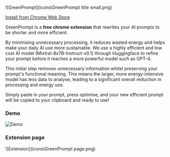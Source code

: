 


![GreenPrompt](icons\GreenPrompt title small.png)


[Install from Chrome Web Store](https://chromewebstore.google.com/detail/greenprompt/ojkbbbkllijlcdbjijcgcphebnjdonji)

GreenPrompt is a **free chrome extension** that rewrites your AI prompts to be shorter and more efficient. 

By minimising unnecessary processing, it reduces wasted energy and helps make your daily AI use more sustainable.
We use a highly efficient and low cost AI model (Mixtral-8x7B-Instruct-v0.1) through Huggingface to refine your prompt before it reaches a more powerful model such as GPT-4.

This initial step removes unnecessary information whilst preserving your prompt's functional meaning. This means the larger, more energy-intensive model has less data to analyse, leading to a significant overall reduction in processing and energy use.

Simply paste in your prompt, press optimise, and your new efficient prompt will be copied to your clipboard and ready to use!

### Demo

![Demo](GreenPromptDemofinal.gif)



### Extension page

![Extension](icons\GreenPrompt page.png)